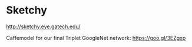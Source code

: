# Sketchy
http://sketchy.eye.gatech.edu/

Caffemodel for our final Triplet GoogleNet network: https://goo.gl/3EZgxp
